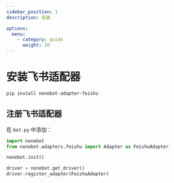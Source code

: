 ```yaml
---
sidebar_position: 1
description: 安装

options:
  menu:
    - category: guide
      weight: 20
---
```


# 安装飞书适配器

```bash
pip install nonebot-adapter-feishu
```

## 注册飞书适配器

在 `bot.py` 中添加：

```python title=bot.py {2,7}
import nonebot
from nonebot.adapters.feishu import Adapter as FeishuAdapter

nonebot.init()

driver = nonebot.get_driver()
driver.register_adapter(FeishuAdapter)
```
